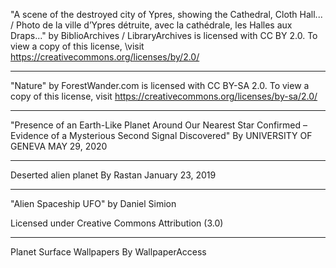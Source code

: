 "A scene of the destroyed city of Ypres, showing the Cathedral, Cloth Hall... 
/ Photo de la ville d’Ypres détruite, avec la cathédrale, les Halles aux Draps..." 
by BiblioArchives / LibraryArchives is licensed with CC BY 2.0. To view a copy of this license,
\visit https://creativecommons.org/licenses/by/2.0/

---

"Nature" by ForestWander.com is licensed with CC BY-SA 2.0. 
To view a copy of this license, visit https://creativecommons.org/licenses/by-sa/2.0/

---

"Presence of an Earth-Like Planet Around Our Nearest Star Confirmed – Evidence of a Mysterious Second Signal Discovered"
By UNIVERSITY OF GENEVA 
MAY 29, 2020

---

Deserted alien planet
By Rastan
January 23, 2019

---

"Alien Spaceship UFO" by Daniel Simion

Licensed under Creative Commons Attribution (3.0)

---

Planet Surface Wallpapers
By WallpaperAccess
